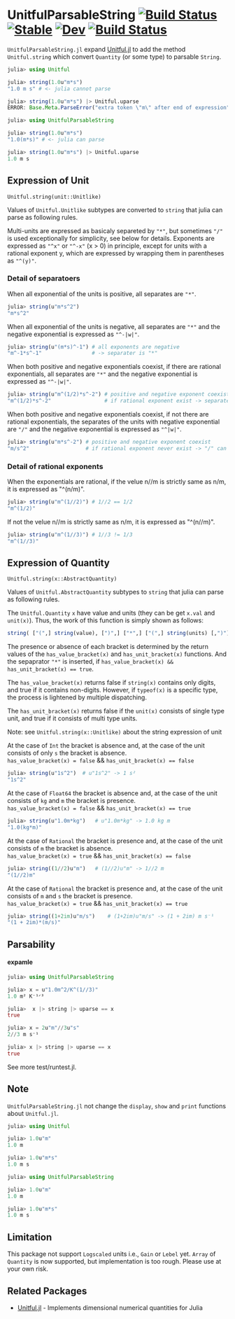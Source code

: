# UnitfulParsableString [![Build Status](https://github.com/michikawa07/UnitfulParsableString.jl/actions/workflows/CI.yml/badge.svg?branch=main)](https://github.com/michikawa07/UnitfulParsableString.jl/actions/workflows/CI.yml?query=branch%3Amain) [![Stable](https://img.shields.io/badge/docs-stable-blue.svg)](https://michikawa07.github.io/UnitfulParsableString.jl/stable/) [![Dev](https://img.shields.io/badge/docs-dev-blue.svg)](https://michikawa07.github.io/UnitfulParsableString.jl/dev/) [![Build Status](https://travis-ci.com/michikawa07/UnitfulParsableString.jl.svg?branch=main)](https://travis-ci.com/michikawa07/UnitfulParsableString.jl)

`UnitfulParsableString.jl` expand [Unitful.jl](https://github.com/PainterQubits/Unitful.jl) to add the method `Unitful.string` which convert `Quantity` (or some type) to parsable `String`.

```julia
julia> using Unitful

julia> string(1.0u"m*s") 
"1.0 m s" # <- julia cannot parse

julia> string(1.0u"m*s") |> Unitful.uparse
ERROR: Base.Meta.ParseError("extra token \"m\" after end of expression")

julia> using UnitfulParsableString

julia> string(1.0u"m*s")
"1.0(m*s)" # <- julia can parse

julia> string(1.0u"m*s") |> Unitful.uparse
1.0 m s
```

## Expression of Unit
	Unitful.string(unit::Unitlike)

Values of `Unitful.Unitlike` subtypes are converted to `string` that julia can parse as following rules.

Multi-units are expressed as basicaly separeted by `"*"`, but sometimes `"/"` is used exceptionally for simplicity, see below for details.
Exponents are expressed as `"^x"` or `"^-x"` (x > 0) in principle, except for units with a rational exponent y, which are expressed by wrapping them in parentheses as `"^(y)"`.

### Detail of separatoers
When all exponential of the units is positive, all separates are `"*"`.
```julia
julia> string(u"m*s^2")
"m*s^2"
```
When all exponential of the units is negative, all separates are `"*"` and the negative exponential is expressed as `"^-|w|"`.
```julia
julia> string(u"(m*s)^-1") # all exponents are negative
"m^-1*s^-1"                # -> separater is "*"
```
When both positive and negative exponentials coexist, if there are rational exponentials, all separates are `"*"` and the negative exponential is expressed as `"^-|w|"`.
```julia
julia> string(u"m^(1/2)*s^-2") # positive and negative exponent coexist
"m^(1/2)*s^-2"                 # if rational exponent exist -> separater is "*"
```
When both positive and negative exponentials coexist, if not there are rational exponentials, the separates of the units with negative exponential are `"/"` and the negative exponential is expressed as `"^|w|"`.
```julia
julia> string(u"m*s^-2") # positive and negative exponent coexist
"m/s^2"                  # if rational exponent never exist -> "/" can be use for separater
```
### Detail of rational exponents

When the exponentials are rational, if the velue n//m is strictly same as n/m, it is expressed as "^(n/m)".
```julia
julia> string(u"m^(1//2)") # 1//2 == 1/2
"m^(1/2)"
```
If not the velue n//m is strictly same as n/m, it is expressed as "^(n//m)".
```julia
julia> string(u"m^(1//3)") # 1//3 != 1/3
"m^(1//3)"
```

## Expression of Quantity
	Unitful.string(x::AbstractQuantity)

Values of `Unitful.AbstractQuantity` subtypes to `string` that julia can parse as following rules.

The `Unitful.Quantity` `x` have value and units (they can be get `x.val` and `unit(x)`).
Thus, the work of this function is simply shown as follows:
```julia
string( ["(",] string(value), [")",] ["*",] ["(",] string(units) [,")"] )
```
The presence or absence of each bracket is determined by the return values of the `has_value_bracket(x)` and `has_unit_bracket(x)` functions.
And the sepaprator `"*"` is inserted, if `has_value_bracket(x) && has_unit_bracket(x) == true`.

The `has_value_bracket(x)` returns false if `string(x)` contains only digits, and true if it contains non-digits.
However, if `typeof(x)` is a specific type, the process is lightened by multiple dispatching.

The `has_unit_bracket(x)` returns false if the `unit(x)` consists of single type unit, and true if it consists of multi type units.

Note: see `Unitful.string(x::Unitlike)` about the string expression of unit 

At the case of `Int` the bracket is absence and, at the case of the unit consists of only `s` the bracket is absence.  
 `has_value_bracket(x) = false` && `has_unit_bracket(x) == false`
```julia
julia> string(u"1s^2")	# u"1s^2" -> 1 s²
"1s^2"
```
At the case of `Float64` the bracket is absence and, at the case of the unit consists of `kg` and `m` the bracket is presence.  
`has_value_bracket(x) = false` && `has_unit_bracket(x) == true`
```julia
julia> string(u"1.0m*kg")	# u"1.0m*kg" -> 1.0 kg m
"1.0(kg*m)"
```
At the case of `Rational` the bracket is presence and, at the case of the unit consists of `m` the bracket is absence.  
`has_value_bracket(x) = true` && `has_unit_bracket(x) == false`
```julia
julia> string((1//2)u"m")	# (1//2)u"m" -> 1//2 m
"(1//2)m"
```

At the case of `Rational` the bracket is presence and, at the case of the unit consists of `m` and `s` the bracket is presence.  
`has_value_bracket(x) = true` && `has_unit_bracket(x) == true`
```julia
julia> string((1+2im)u"m/s")	# (1+2im)u"m/s" -> (1 + 2im) m s⁻¹
"(1 + 2im)*(m/s)"
```

## Parsability

#### expamle
```julia
julia> using UnitfulParsableString 

julia> x = u"1.0m^2/K^(1//3)"
1.0 m² K⁻¹ᐟ³

julia>  x |> string |> uparse == x
true

julia> x = 2u"m"//3u"s"
2//3 m s⁻¹

julia> x |> string |> uparse == x
true
```

See more test/runtest.jl.

## Note
`UnitfulParsableString.jl` not change the `display`, `show` and `print` functions about `Unitful.jl`.

```julia
julia> using Unitful

julia> 1.0u"m"
1.0 m

julia> 1.0u"m*s"
1.0 m s

julia> using UnitfulParsableString

julia> 1.0u"m"
1.0 m

julia> 1.0u"m*s"
1.0 m s
```

## Limitation
This package not support  `Logscaled` units i.e., `Gain` or `Lebel` yet.
`Array` of `Quantity` is now supported, but implementation is too rough. Please use at your own risk.

## Related Packages

* [Unitful.jl](https://github.com/PainterQubits/Unitful.jl) - Implements dimensional numerical quantities for Julia
